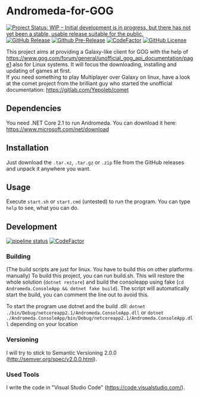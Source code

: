 # Andromeda-for-GOG
[![Project Status: WIP – Initial development is in progress, but there has not yet been a stable, usable release suitable for the public.](http://www.repostatus.org/badges/latest/active.svg)](http://www.repostatus.org/#active)
[![GitHub Release](https://img.shields.io/github/release/NicoVIII/Andromeda-for-GOG.svg)](https://github.com/NicoVIII/Andromeda-for-GOG/releases/latest)
[![Github Pre-Release](https://img.shields.io/github/release/NicoVIII/Andromeda-for-GOG/all.svg?label=prerelease)](https://github.com/NicoVIII/Andromeda-for-GOG/releases)
[![CodeFactor](https://www.codefactor.io/repository/github/nicoviii/andromeda-for-gog/badge)](https://www.codefactor.io/repository/github/nicoviii/andromeda-for-gog)
[![GitHub License](https://img.shields.io/badge/license-MIT-blue.svg)](https://raw.githubusercontent.com/NicoVIII/Andromeda-for-GOG/master/LICENSE)

This project aims at providing a Galaxy-like client for GOG with the help of https://www.gog.com/forum/general/unofficial_gog_api_documentation/page1 also for Linux systems. It will focus the downloading, installing and updating of games at first.  
If you need something to play Multiplayer over Galaxy on linux, have a look at the comet project from the brilliant guy who started the unofficial documentation:
https://gitlab.com/Yepoleb/comet

## Dependencies
You need .NET Core 2.1 to run Andromeda. You can download it here:
https://www.microsoft.com/net/download

## Installation
Just download the `.tar.xz`, `.tar.gz` or `.zip` file from the GitHub releases and unpack it anywhere you want.

## Usage
Execute `start.sh` or `start.cmd` (untested) to run the program. You can type `help` to see, what you can do.

## Development
[![pipeline status](https://gitlab.com/NicoVIII/Andromeda-for-GOG/badges/develop/pipeline.svg)](https://gitlab.com/NicoVIII/Andromeda-for-GOG/commits/develop)
[![CodeFactor](https://www.codefactor.io/repository/github/nicoviii/andromeda-for-gog/badge/develop)](https://www.codefactor.io/repository/github/nicoviii/andromeda-for-gog/overview/develop)

### Building
(The build scripts are just for linux. You have to build this on other platforms manually)
To build this project, you can run build.sh. This will restore the whole solution (`dotnet restore`) and build the consoleapp using fake (`cd Andromeda.ConsoleApp && dotnet fake build`).
The script will automatically start the build, you can comment the line out to avoid this.

To start the program use dotnet and the build .dll: `dotnet ./bin/Debug/netcoreapp2.1/Andromeda.ConsoleApp.dll` or `dotnet ./Andromeda.ConsoleApp/bin/Debug/netcoreapp2.1/Andromeda.ConsoleApp.dll` depending on your location

### Versioning
I will try to stick to Semantic Versioning 2.0.0 (http://semver.org/spec/v2.0.0.html).

### Used Tools
I write the code in "Visual Studio Code" (https://code.visualstudio.com/).
